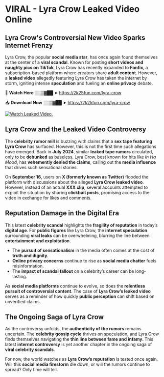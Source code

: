 # VIRAL - Lyra Crow Leaked Video Online

## **Lyra Crow's Controversial New Video Sparks Internet Frenzy**  

Lyra Crow, the popular **social media star**, has once again found themselves at the center of a **viral scandal**. Known for posting **short videos and naughty pics on TikTok**, Lyra Crow has recently expanded to **Fanfix**, a subscription-based platform where creators share **adult content**. However, a **leaked video** allegedly featuring Lyra Crow has taken the internet by storm, igniting intense **speculation** and fueling an **online privacy** debate.  

🔴 **Watch Here** ░░▒▓██ ➤ https://2k25fun.com/lyra-crow  

📥 **Download Now** ░░▒▓██ ➤ https://2k25fun.com/lyra-crow  

[![Watch Leaked Video.](https://miro.medium.com/v2/resize:fit:828/format:webp/1*cilzJN44JGOrTw9NJCrNHA.gif "Watch Leaked Video")](https://2k25fun.com/lyra-crow)

## **Lyra Crow and the Leaked Video Controversy**  

The **celebrity rumor mill** is buzzing with claims that a **sex tape featuring Lyra Crow** has surfaced. However, this is not the first time such allegations have emerged. Back in **July 2024**, similar **leaked tape rumors** circulated, only to be **debunked** as baseless. Lyra Crow, best known for hits like *In Ha Mood*, has **vehemently denied the claims**, calling out the **media influence** that drives such sensational stories.  

On **September 16**, users on **X (formerly known as Twitter)** flooded the platform with discussions about the alleged **Lyra Crow leaked video**. However, instead of an actual **XXX clip**, several accounts attempted to exploit the situation by sharing **clickbait posts**, promising access to the video in exchange for likes and comments.  

## **Reputation Damage in the Digital Era**  

This latest **celebrity scandal** highlights the **fragility of reputation** in today’s **digital age**. For **public figures** like Lyra Crow, the **internet speculation** surrounding **viral leaks** can be overwhelming, blurring the line between **entertainment and exploitation**.  

- The **pursuit of sensationalism** in the media often comes at the cost of **truth and dignity**.  
- **Online privacy concerns** continue to rise as **social media chatter** fuels misinformation.  
- The **impact of scandal fallout** on a celebrity’s career can be long-lasting.  

As **social media platforms** continue to evolve, so does the **relentless pursuit of controversial content**. The case of **Lyra Crow’s leaked video** serves as a reminder of how quickly **public perception** can shift based on unverified claims.  

## **The Ongoing Saga of Lyra Crow**  

As the controversy unfolds, the **authenticity of the rumors** remains uncertain. The **celebrity gossip cycle** thrives on speculation, and Lyra Crow finds themselves navigating the **thin line between fame and infamy**. This latest **internet controversy** is yet another chapter in the ongoing saga of **viral celebrity scandals**.  

For now, the world watches as **Lyra Crow’s reputation** is tested once again. Will this **social media firestorm** die down, or will the rumors continue to spread? Only time will tell.
